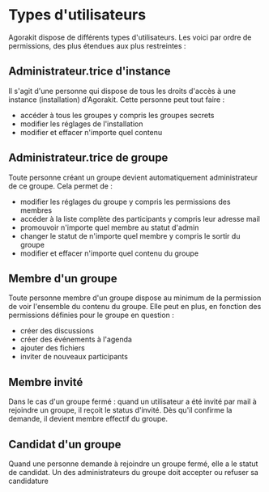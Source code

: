 # Types d'utilisateurs

Agorakit dispose de différents types d'utilisateurs. Les voici par ordre de permissions, des plus étendues aux plus restreintes : 

## Administrateur.trice d'instance
Il s'agit d'une personne qui dispose de tous les droits d'accès à une instance (installation) d'Agorakit. Cette personne peut tout faire : 
- accéder à tous les groupes y compris les groupes secrets
- modifier les réglages de l'installation
- modifier et effacer n'importe quel contenu


## Administrateur.trice de groupe
Toute personne créant un groupe devient automatiquement administrateur de ce groupe. Cela permet de :
- modifier les réglages du groupe y compris les permissions des membres
- accéder à la liste complète des participants y compris leur adresse mail
- promouvoir n'importe quel membre au statut d'admin
- changer le statut de n'importe quel membre y compris le sortir du groupe
- modifier et effacer n'importe quel contenu du groupe

## Membre d'un groupe
Toute personne membre d'un groupe dispose au minimum de la permission de voir l'ensemble du contenu du groupe. Elle peut en plus, en fonction des permissions définies pour le groupe en question :
- créer des discussions
- créer des événements à l'agenda
- ajouter des fichiers
- inviter de nouveaux participants

## Membre invité
Dans le cas d'un groupe fermé : quand un utilisateur a été invité par mail à rejoindre un groupe, il reçoit le status d'invité. Dès qu'il confirme la demande, il devient membre effectif du groupe.

## Candidat d'un groupe
Quand une personne demande à rejoindre un groupe fermé, elle a le statut de candidat. Un des administrateurs du groupe doit accepter ou refuser sa candidature

## 
